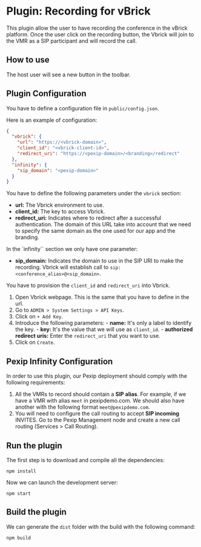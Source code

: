 # Plugin: Recording for vBrick

This plugin allow the user to have recording the conference in the vBrick platform. Once the user click on the recording button, the Vbrick will join to the VMR as a SIP participant and will record the call.

## How to use

The host user will see a new button in the toolbar.

## Plugin Configuration

You have to define a configuration file in `public/config.json`.

Here is an example of configuration:

```json
{
  "vbrick": {
    "url": "https://<vbrick-domain>",
    "client_id": "<vbrick-client-id>",
    "redirect_uri": "https://<pexip-domain>/<branding>/redirect"
  },
  "infinity": {
    "sip_domain": "<pexip-domain>"
  }
}
```

You have to define the following parameters under the `vbrick` section:

- **url:** The Vbrick environment to use.
- **client_id:** The key to access Vbrick.
- **redirect_uri:** Indicates where to redirect after a successful authentication. The domain of this URL take into account that we need to specify the same domain as the one used for our app and the branding.

In the `infinity`` section we only have one parameter:

* **sip_domain:** Indicates the domain to use in the SIP URI to make the recording. Vbrick will establish call to `sip:<conference_alias>@<sip_domain>`.

You have to provision the `client_id` and `redirect_uri` into Vbrick.
  
  1. Open Vbrick webpage. This is the same that you have to define in the url.
  2. Go to `ADMIN > System Settings > API Keys`.
  3. Click on `+ Add Key`.
  4. Introduce the following parameters:
    - **name:** It's only a label to identify the key.
    - **key:** It's the value that we will use as `client_id`.
    - **authorized redirect uris:** Enter the `redirect_uri` that you want to use.
  5. Click on `Create`.

## Pexip Infinity Configuration

In order to use this plugin, our Pexip deployment should comply with the following requirements:

1. All the VMRs to record should contain a **SIP alias**. For example, if we have a VMR with alias `meet` in pexipdemo.com. We should also have another with the following format `meet@pexipdemo.com`.
2. You will need to configure the call routing to accept **SIP incoming** INVITES. Go to the Pexip Management node and create a new call routing (Services > Call Routing).

## Run the plugin

The first step is to download and compile all the dependencies:

```
npm install
```

Now we can launch the development server:

```
npm start
```

## Build the plugin

We can generate the `dist` folder with the build with the following command:

```
npm build
```
